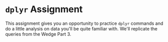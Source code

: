# `dplyr` Assignment  

This assignment gives you an opportunity to practice `dplyr` commands and do a little analysis
on data you'll be quite familiar with. We'll replicate the queries from the Wedge Part 3. 




